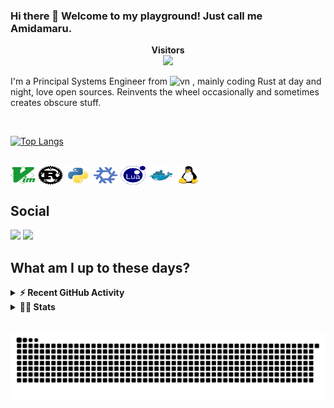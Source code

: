 ### Hi there 👋 Welcome to my playground! Just call me Amidamaru.

<p align="center">
  <b>Visitors</b><br>
  <img src="https://profile-counter.glitch.me/thaodt/count.svg" />
</p>

I'm a Principal Systems Engineer from <img src="https://static.dwcdn.net/css/flag-icons/flags/4x3/vn.svg" alt="vn" height="25"/> , 
mainly coding Rust at day and night, love open sources. Reinvents the wheel occasionally and sometimes creates obscure stuff.

<br>

[![Top Langs](https://github-readme-stats.vercel.app/api/top-langs/?username=thaodt&layout=compact&theme=gotham&cache_seconds=86400)](https://github.com/thaodt/thaodt)


<div style="display: inline_block"><br>
  <img align="center" alt="thaodt-nvim" height="30" width="40" src="https://raw.githubusercontent.com/devicons/devicon/master/icons/vim/vim-plain.svg">
  <img align="center" alt="thaodt-rust" height="30" width="40" src="https://raw.githubusercontent.com/devicons/devicon/master/icons/rust/rust-original.svg">
  <img align="center" alt="thaodt-python" height="30" width="40" src="https://raw.githubusercontent.com/devicons/devicon/master/icons/python/python-original.svg">
  <img align="center" alt="thaodt-nix" height="30" width="40" src="https://raw.githubusercontent.com/devicons/devicon/master/icons/nixos/nixos-plain.svg">  
  <img align="center" alt="thaodt-lua" height="30" width="40" src="https://raw.githubusercontent.com/devicons/devicon/master/icons/lua/lua-plain.svg">
  <img align="center" alt="thaodt-docker" height="30" width="40" src="https://raw.githubusercontent.com/devicons/devicon/master/icons/docker/docker-original.svg">
  <img align="center" alt="thaodt-linux" height="30" width="40" src="https://raw.githubusercontent.com/devicons/devicon/master/icons/linux/linux-original.svg">
</div>

## Social

<div>
  <a href="https://twitter.com/dreamsparkis" target="_blank"><img src="https://img.shields.io/badge/-Twitter-%23E4405F?style=for-the-badge&logo=twitter&logoColor=white" target="_blank"></a>
  <a href = "mailto:ardtimeit@gmail.com"><img src="https://img.shields.io/badge/-Gmail-%23333?style=for-the-badge&logo=gmail&logoColor=white" target="_blank"></a>

</div>

## What am I up to these days?
<details>
  <summary><b>⚡ Recent GitHub Activity</b></summary>
    <p>

<!--START_SECTION:activity-->
1. 🗣 Commented on [#214](https://github.com/informalsystems/hermes-sdk/issues/214#issuecomment-2019992860) in [informalsystems/hermes-sdk](https://github.com/informalsystems/hermes-sdk)
2. 🗣 Commented on [#214](https://github.com/informalsystems/hermes-sdk/issues/214#issuecomment-2014871961) in [informalsystems/hermes-sdk](https://github.com/informalsystems/hermes-sdk)
3. 🗣 Commented on [#214](https://github.com/informalsystems/hermes-sdk/issues/214#issuecomment-2014706536) in [informalsystems/hermes-sdk](https://github.com/informalsystems/hermes-sdk)
4. 🗣 Commented on [#267](https://github.com/rosenpass/rosenpass/pull/267#issuecomment-2011197523) in [rosenpass/rosenpass](https://github.com/rosenpass/rosenpass)
5. 🎉 Merged PR [#18](https://github.com/thaodt/feeds-reader/pull/18) in [thaodt/feeds-reader](https://github.com/thaodt/feeds-reader)
6. 🗣 Commented on [#214](https://github.com/informalsystems/hermes-sdk/issues/214#issuecomment-1996287616) in [informalsystems/hermes-sdk](https://github.com/informalsystems/hermes-sdk)
7. 🗣 Commented on [#204](https://github.com/informalsystems/hermes-sdk/issues/204#issuecomment-1993833017) in [informalsystems/hermes-sdk](https://github.com/informalsystems/hermes-sdk)
8. 🗣 Commented on [#242](https://github.com/rosenpass/rosenpass/issues/242#issuecomment-1970276129) in [rosenpass/rosenpass](https://github.com/rosenpass/rosenpass)
9. 🎉 Merged PR [#17](https://github.com/thaodt/feeds-reader/pull/17) in [thaodt/feeds-reader](https://github.com/thaodt/feeds-reader)
10. 🗣 Commented on [#83](https://github.com/rosenpass/rosenpass/issues/83#issuecomment-1916003726) in [rosenpass/rosenpass](https://github.com/rosenpass/rosenpass)
<!--END_SECTION:activity-->
  </p>
</details>


<details>
  <summary><b>👨‍💻 Stats</b></summary>
  <p align="center">
    <a>
      <img align="center" src="https://gist.githubusercontent.com/thaodt/1db1d598a9e4550fa45eaede87135b3b/raw/97f3e5e943703e61b223dbc8cfa33ae9a5beb97b/github-metrics.svg"/>
    </a>
  </p>
</details>
<br>
<p align="center">
  <img width="600" src="https://raw.githubusercontent.com/thaodt/thaodt/master/assets/github-snake.svg" />
</p>
